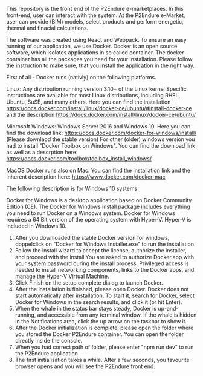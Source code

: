 This repository is the front end of the P2Endure e-marketplaces. In this front-end, user can interact with the system. At the P2Endure e-Market, user can provide (BIM) models, select products and perform energetic, thermal and finacial calculations. 

The software was created using React and Webpack.
To ensure an easy running of our application, we use Docker.
Docker is an open source software, which isolates applications in so called container. The docker container has all the packages you need for your installation.
Please follow the instruction to make sure, that you install the application in the right way.

 First of all - Docker runs (nativly) on the following platforms.
 
 Linux:
    Any distribution running version 3.10+ of the Linux kernel
    Specific instructions are available for most Linux distributions, including RHEL, Ubuntu, SuSE, and many others.
    Here you can find the installation https://docs.docker.com/install/linux/docker-ce/ubuntu/#install-docker-ce and the description https://docs.docker.com/install/linux/docker-ce/ubuntu/
    
Microsoft Windows:
    Windows Server 2016 and Windows 10. Here you can find the download link: https://docs.docker.com/docker-for-windows/install/ (Please     downlaod the stable version)
    For other (older) windows version you had to install "Docker Toolbox on Windows". You can find the download link as well as a        	   descrption here: https://docs.docker.com/toolbox/toolbox_install_windows/
    
MacOS
    Docker runs also on Mac.
    You can find the installation link and the inherent description here: https://www.docker.com/docker-mac

The following description is for Windows 10 systems.

Docker for Windows is a desktop application based on Docker Community Edition (CE). The Docker for Windows install package includes everything you need to run Docker on a Windows system. Docker for Windows requires a 64 Bit version of the operating system with Hyper-V. Hyper-V is included in Windows 10.

1) After you downloaded the stable Docker version for windows, doppelclick on "Docker for Windows Installer.exe" to run the installation.
2) Follow the install wizard to accept the license, authorize the installer, and proceed with the install.You are asked to authorize Docker.app with     your system password during the install process. Privileged access is needed to install networking components, links to the Docker apps, and          manage the Hyper-V Virtual Machine.
3) Click Finish on the setup complete dialog to launch Docker.
4) After the installation is finished, please open Docker. Docker does not start automatically after installation. To start it, search for Docker,       select Docker for Windows in the search results, and click it (or hit Enter). 
5) When the whale in the status bar stays steady, Docker is up-and-running, and accessible from any terminal window. If the whale is hidden in the       Notifications area, click the up arrow on the taskbar to show it.
6) After the Docker initialization is complete, please open the folder where you stored the Docker P2Endure container. You can open the folder           directly inside the console.
7) When you had correct path of folder, please enter "npm run dev" to run the P2Endure application.
8) The first initialisation takes a while. After a few seconds, you favourite browser opens and you will see the P2Endure front end.

